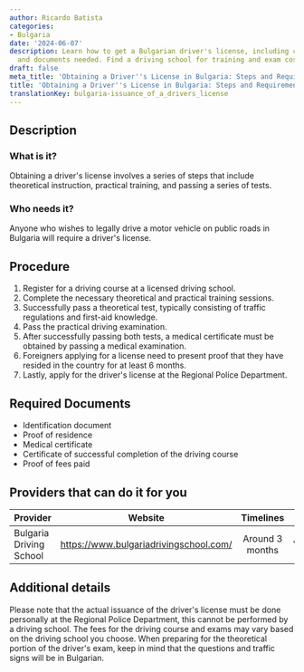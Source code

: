 ```yaml
---
author: Ricardo Batista
categories:
- Bulgaria
date: '2024-06-07'
description: Learn how to get a Bulgarian driver's license, including courses, tests,
  and documents needed. Find a driving school for training and exam costs.
draft: false
meta_title: 'Obtaining a Driver''s License in Bulgaria: Steps and Requirements'
title: 'Obtaining a Driver''s License in Bulgaria: Steps and Requirements'
translationKey: bulgaria-issuance_of_a_drivers_license
---
```



## Description
### What is it?
Obtaining a driver's license involves a series of steps that include theoretical instruction, practical training, and passing a series of tests. 

### Who needs it?
Anyone who wishes to legally drive a motor vehicle on public roads in Bulgaria will require a driver's license. 

## Procedure

1. Register for a driving course at a licensed driving school.
2. Complete the necessary theoretical and practical training sessions. 
3. Successfully pass a theoretical test, typically consisting of traffic regulations and first-aid knowledge.
4. Pass the practical driving examination.
5. After successfully passing both tests, a medical certificate must be obtained by passing a medical examination.
6. Foreigners applying for a license need to present proof that they have resided in the country for at least 6 months.
7. Lastly, apply for the driver's license at the Regional Police Department. 

## Required Documents

- Identification document
- Proof of residence
- Medical certificate
- Certificate of successful completion of the driving course
- Proof of fees paid

## Providers that can do it for you

| Provider        |     Website     |     Timelines    |       Cost      |
| --------------- | --------------- |  :-------------: | :-------------: |
| Bulgaria Driving School      |  https://www.bulgariadrivingschool.com/       |  Around 3 months       |          Varied      |

## Additional details

Please note that the actual issuance of the driver's license must be done personally at the Regional Police Department, this cannot be performed by a driving school. The fees for the driving course and exams may vary based on the driving school you choose. When preparing for the theoretical portion of the driver's exam, keep in mind that the questions and traffic signs will be in Bulgarian.